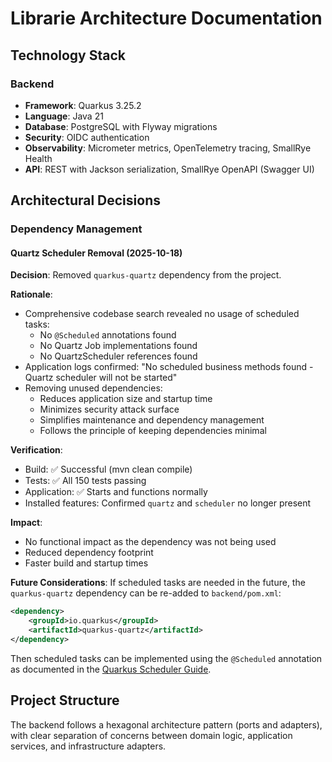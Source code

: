 # Librarie Architecture Documentation

## Technology Stack

### Backend
- **Framework**: Quarkus 3.25.2
- **Language**: Java 21
- **Database**: PostgreSQL with Flyway migrations
- **Security**: OIDC authentication
- **Observability**: Micrometer metrics, OpenTelemetry tracing, SmallRye Health
- **API**: REST with Jackson serialization, SmallRye OpenAPI (Swagger UI)

## Architectural Decisions

### Dependency Management

#### Quartz Scheduler Removal (2025-10-18)

**Decision**: Removed `quarkus-quartz` dependency from the project.

**Rationale**:
- Comprehensive codebase search revealed no usage of scheduled tasks:
  - No `@Scheduled` annotations found
  - No Quartz Job implementations found
  - No QuartzScheduler references found
- Application logs confirmed: "No scheduled business methods found - Quartz scheduler will not be started"
- Removing unused dependencies:
  - Reduces application size and startup time
  - Minimizes security attack surface
  - Simplifies maintenance and dependency management
  - Follows the principle of keeping dependencies minimal

**Verification**:
- Build: ✅ Successful (mvn clean compile)
- Tests: ✅ All 150 tests passing
- Application: ✅ Starts and functions normally
- Installed features: Confirmed `quartz` and `scheduler` no longer present

**Impact**:
- No functional impact as the dependency was not being used
- Reduced dependency footprint
- Faster build and startup times

**Future Considerations**:
If scheduled tasks are needed in the future, the `quarkus-quartz` dependency can be re-added to `backend/pom.xml`:
```xml
<dependency>
    <groupId>io.quarkus</groupId>
    <artifactId>quarkus-quartz</artifactId>
</dependency>
```

Then scheduled tasks can be implemented using the `@Scheduled` annotation as documented in the [Quarkus Scheduler Guide](https://quarkus.io/guides/scheduler).

## Project Structure

The backend follows a hexagonal architecture pattern (ports and adapters), with clear separation of concerns between domain logic, application services, and infrastructure adapters.
